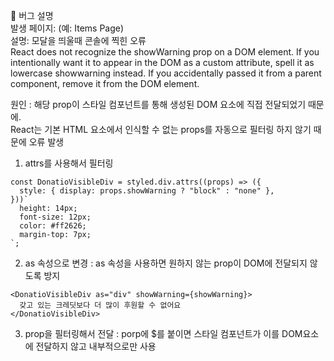 🐞 버그 설명  
발생 페이지: (예: Items Page)  
설명: 모달을 띄울때 콘솔에 찍힌 오류  
React does not recognize the showWarning prop on a DOM element. If you intentionally want it to appear in the DOM as a custom attribute, spell it as lowercase showwarning instead. If you accidentally passed it from a parent component, remove it from the DOM element.

원인 : 해당 prop이 스타일 컴포넌트를 통해 생성된 DOM 요소에 직접 전달되었기 때문에.  
React는 기본 HTML 요소에서 인식할 수 없는 props를 자동으로 필터링 하지 않기 때문에 오류 발생

1. attrs를 사용해서 필터링

```
const DonatioVisibleDiv = styled.div.attrs((props) => ({
  style: { display: props.showWarning ? "block" : "none" },
}))`
  height: 14px;
  font-size: 12px;
  color: #ff2626;
  margin-top: 7px;
`;
```

2. as 속성으로 변경 : as 속성을 사용하면 원하지 않는 prop이 DOM에 전달되지 않도록 방지

```
<DonatioVisibleDiv as="div" showWarning={showWarning}>
  갖고 있는 크레딧보다 더 많이 후원할 수 없어요
</DonatioVisibleDiv>
```

3. prop을 필터링해서 전달 : porp에 $를 붙이면 스타일 컴포넌트가 이를 DOM요소에 전달하지 않고 내부적으로만 사용
